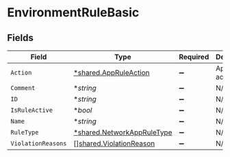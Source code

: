 # EnvironmentRuleBasic


## Fields

| Field                                                                          | Type                                                                           | Required                                                                       | Description                                                                    |
| ------------------------------------------------------------------------------ | ------------------------------------------------------------------------------ | ------------------------------------------------------------------------------ | ------------------------------------------------------------------------------ |
| `Action`                                                                       | [*shared.AppRuleAction](../../../pkg/models/shared/appruleaction.md)           | :heavy_minus_sign:                                                             | App rule action                                                                |
| `Comment`                                                                      | **string*                                                                      | :heavy_minus_sign:                                                             | N/A                                                                            |
| `ID`                                                                           | **string*                                                                      | :heavy_minus_sign:                                                             | N/A                                                                            |
| `IsRuleActive`                                                                 | **bool*                                                                        | :heavy_minus_sign:                                                             | N/A                                                                            |
| `Name`                                                                         | **string*                                                                      | :heavy_minus_sign:                                                             | N/A                                                                            |
| `RuleType`                                                                     | [*shared.NetworkAppRuleType](../../../pkg/models/shared/networkappruletype.md) | :heavy_minus_sign:                                                             | N/A                                                                            |
| `ViolationReasons`                                                             | [][shared.ViolationReason](../../../pkg/models/shared/violationreason.md)      | :heavy_minus_sign:                                                             | N/A                                                                            |